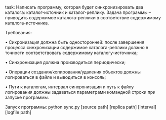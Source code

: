 task: Написать программу, которая будет синхронизировать два каталога: каталог-источник и каталог-реплику. Задача программы – приводить содержимое каталога-реплики в соответствие содержимому каталога-источника.

Требования:

•	Сихронизация должна быть односторонней: после завершения процесса синхронизации содержимое каталога-реплики должно в точности соответствовать содержимому каталогу-источника;

•	Синхронизация должна производиться периодически;

•	Операции создания/копирования/удаления объектов должны логироваться в файле и выводиться в консоль;

•	Пути к каталогам, интервал синхронизации и путь к файлу логирования должны задаваться параметрами командной строки при запуске программы.

Запуск программы: python sync.py [source path] [replica path] [interval] [logfile path]
